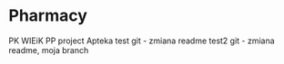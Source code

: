 # Pharmacy
PK WIEiK PP project
Apteka
test git - zmiana readme
test2 git - zmiana readme, moja branch